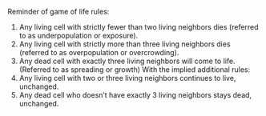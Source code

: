 Reminder of game of life rules:
1. Any living cell with strictly fewer than two living neighbors dies (referred to
as underpopulation or exposure).
2. Any living cell with strictly more than three living neighbors dies (referred to
as overpopulation or overcrowding).
3. Any dead cell with exactly three living neighbors will come to life. (Referred to as
spreading or growth)
With the implied additional rules:
4. Any living cell with two or three living neighbors continues to live, unchanged.
5. Any dead cell who doesn’t have exactly 3 living neighbors stays dead,
unchanged.